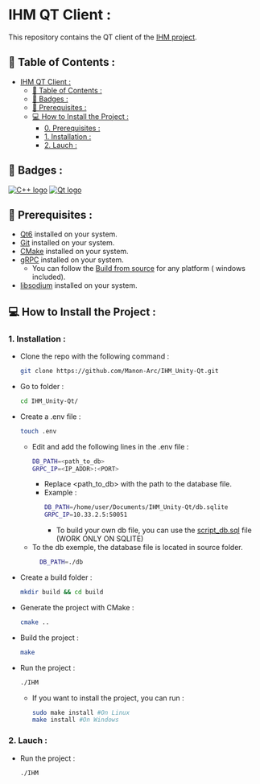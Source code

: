 # IHM QT Client :

This repository contains the QT client of the [IHM project](https://github.com/Manon-Arc/projetDev_IHM).

## 📌 Table of Contents :

<!-- TOC -->
* [IHM QT Client :](#ihm-qt-client-)
  * [📌 Table of Contents :](#-table-of-contents-)
  * [🎯 Badges :](#-badges-)
  * [🔧 Prerequisites :](#-prerequisites-)
  * [💻 How to Install the Project :](#-how-to-install-the-project-)
    * [0. Prerequisites :](#0-prerequisites-)
    * [1. Installation :](#1-installation-)
    * [2. Lauch :](#2-lauch-)
<!-- TOC -->

## 🎯 Badges :

[![C++ logo](https://img.shields.io/badge/Language-C++-pink)](https://learn.microsoft.com/fr-fr/cpp/?view=msvc-170)
[![Qt logo](https://img.shields.io/badge/Software-Qt-green)](https://www.qt.io)

## 🔧 Prerequisites :

- [Qt6](https://www.qt.io/download) installed on your system.
- [Git](https://git-scm.com/downloads) installed on your system.
- [CMake](https://cmake.org/download/) installed on your system.
- [gRPC](https://grpc.io/docs/languages/cpp/quickstart/) installed on your system.
    - You can follow the [Build from source](https://github.com/grpc/grpc/blob/master/BUILDING.md) for any platform (
      windows included).
- [libsodium](https://libsodium.gitbook.io/doc/installation) installed on your system.

## 💻 How to Install the Project :

### 1. Installation :

- Clone the repo with the following command :
    ```bash
    git clone https://github.com/Manon-Arc/IHM_Unity-Qt.git
    ```

- Go to folder :
    ```bash
    cd IHM_Unity-Qt/
    ```

- Create a .env file :
    ```bash
    touch .env
    ``` 
    - Edit and add the following lines in the .env file :
        ```bash
        DB_PATH=<path_to_db>
        GRPC_IP=<IP_ADDR>:<PORT>
        ```
        - Replace <path_to_db> with the path to the database file.
        - Example :
          ```bash
          DB_PATH=/home/user/Documents/IHM_Unity-Qt/db.sqlite
          GRPC_IP=10.33.2.5:50051
          ```
          - To build your own db file, you can use the [script_db.sql](./script_db.sql) file (WORK ONLY ON SQLITE)
    - To the db exemple, the database file is located in source folder.
      ```bash
        DB_PATH=./db
        ```
- Create a build folder :
    ```bash
    mkdir build && cd build
    ```
- Generate the project with CMake :
    ```bash
    cmake ..
    ```
- Build the project :
    ```bash
    make
    ```
- Run the project :
    ```bash
    ./IHM
    ```
    - If you want to install the project, you can run :
      ```bash
      sudo make install #On Linux
      make install #On Windows
      ```

### 2. Lauch :

- Run the project :
    ```bash
    ./IHM
    ```
